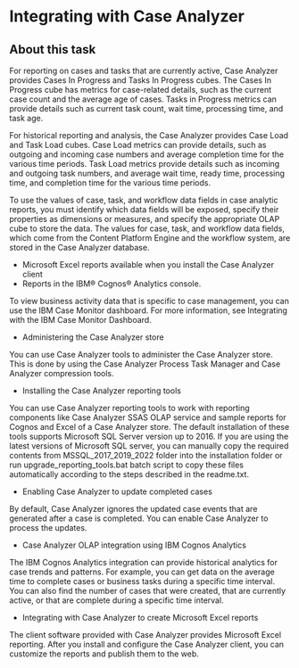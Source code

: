 # Integrating with Case Analyzer

## About this task

For reporting on cases and tasks that are currently active, Case Analyzer provides Cases In Progress
and Tasks In Progress cubes. The Cases In Progress cube has metrics for case-related details, such
as the current case count and the average age of cases. Tasks in Progress metrics can provide
details such as current task count, wait time, processing time, and task age.

For historical reporting and analysis, the Case Analyzer provides Case Load and
Task Load cubes. Case Load metrics can provide details, such as outgoing
and incoming case numbers and average completion time for the various
time periods. Task Load metrics provide details such as incoming and
outgoing task numbers, and average wait time, ready time, processing
time, and completion time for the various time periods.

To use
the values of case, task, and workflow data fields in case analytic
reports, you must identify which data fields will be exposed, specify
their properties as dimensions or measures, and specify the appropriate
OLAP cube to store the data. The values for  case, task, and workflow
data fields, which come from the Content Platform Engine and the workflow system,
are stored in the Case Analyzer database.

- Microsoft Excel reports
available when you install the Case Analyzer client
- Reports in the IBM®
Cognos® Analytics console.

To view business activity data that is specific to case management, you can use the IBM Case
Monitor dashboard. For more information, see Integrating with the IBM Case Monitor Dashboard.

- Administering the Case Analyzer store

You can use Case Analyzer tools to administer the Case Analyzer store. This is done by using the Case Analyzer Process Task Manager and Case Analyzer compression tools.
- Installing the Case Analyzer reporting tools

You can use Case Analyzer reporting tools to work with reporting components like Case Analyzer SSAS OLAP  service and sample reports for Cognos and Excel of a Case Analyzer store. The default installation of these tools supports Microsoft SQL Server version up to 2016. If you are using the latest versions of Microsoft SQL server, you can manually copy the required contents from MSSQL\_2017\_2019\_2022 folder into the installation folder or run upgrade\_reporting\_tools.bat batch script to copy these files automatically according to the steps described in the readme.txt.
- Enabling Case Analyzer to update completed cases

By default, Case Analyzer ignores the updated case events that are generated after a case is completed. You can enable Case Analyzer to process the updates.
- Case Analyzer OLAP integration using IBM Cognos Analytics

The IBM Cognos Analytics integration can provide historical analytics for case trends and patterns. For example, you can get data on the average time to complete cases or business tasks during a specific time interval. You can also find the number of cases that were created, that are currently active, or that are complete during a specific time interval.
- Integrating with Case Analyzer to create Microsoft Excel reports

The client software provided with Case Analyzer provides Microsoft Excel reporting. After you install and configure the Case Analyzer client, you can customize the reports and publish them to the web.